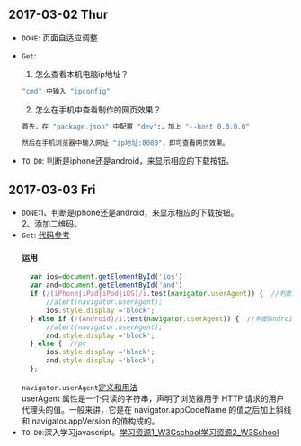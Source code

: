 ## 2017-03-02 Thur
* `DONE`: 页面自适应调整
* `Get`: 
  1. 怎么查看本机电脑ip地址？
  ```bash
  "cmd" 中输入 "ipconfig"
  ```

  2. 怎么在手机中查看制作的网页效果？
  ```bash
  首先，在 "package.json" 中配置 "dev":，加上 "--host 0.0.0.0"

  然后在手机浏览器中输入网址 "ip地址:8080"，即可查看网页效果。
  ```
* `TO DO`: 判断是iphone还是android，来显示相应的下载按钮。

## 2017-03-03 Fri
* `DONE`:1、判断是iphone还是android，来显示相应的下载按钮。<br>
		 2、添加二维码。
* `Get`: 
  [代码参考](http://www.cnblogs.com/sese/p/5629404.html)
  #### 运用
  ```javascript
	var ios=document.getElementById('ios')
	var and=document.getElementById('and')
	if (/(iPhone|iPad|iPod|iOS)/i.test(navigator.userAgent)) {  //判断iPhone|iPad|iPod|iOS
		//alert(navigator.userAgent);  
		ios.style.display ='block';
	} else if (/(Android)/i.test(navigator.userAgent)) {  //判断Android
		//alert(navigator.userAgent); 
		and.style.display ='block';
	} else {  //pc
		ios.style.display ='block';
		and.style.display ='block';
	};
  ```
  `navigator.userAgent`[定义和用法](http://www.w3school.com.cn/jsref/prop_nav_useragent.asp)<br>
  userAgent 属性是一个只读的字符串，声明了浏览器用于 HTTP 请求的用户代理头的值。一般来讲，它是在 navigator.appCodeName 的值之后加上斜线和 navigator.appVersion 的值构成的。
* `TO DO`:深入学习javascript。[学习资源1_W3Cschool](http://www.w3cschool.cn/javascript/)[学习资源2_W3School](http://www.w3school.com.cn/b.asp)

